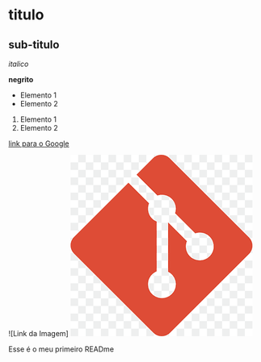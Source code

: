 # titulo

## sub-titulo

*italico*

**negrito**

 - Elemento 1
 - Elemento 2

 1) Elemento 1
 2) Elemento 2

 [link para o Google](https://www.google.com)

 ![Link da Imagem] ![alt text](image.png)



Esse é o meu primeiro READme